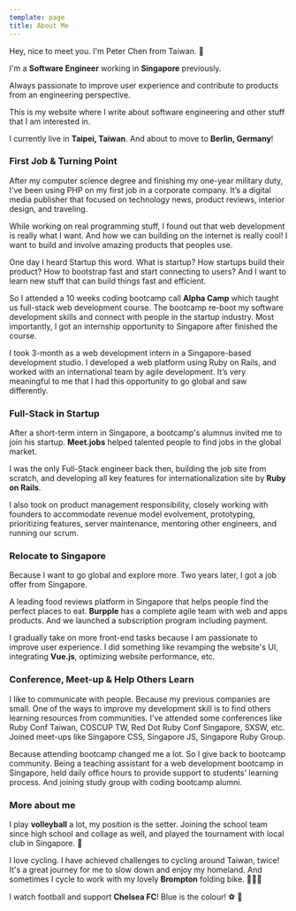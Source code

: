 ```yaml
---
template: page
title: About Me
---
```


Hey, nice to meet you. I'm Peter Chen from Taiwan. 👋

I'm a **Software Engineer** working in **Singapore** previously.

Always passionate to improve user experience and contribute to products from an engineering perspective.

This is my website where I write about software engineering and other stuff that I am interested in.

I currently live in **Taipei, Taiwan**. And about to move to **Berlin, Germany**!

### First Job & Turning Point

After my computer science degree and finishing my one-year military duty, I've been using PHP on my first job in a corporate company. It’s a digital media publisher that focused on technology news, product reviews, interior design, and traveling.

While working on real programming stuff, I found out that web development is really what I want. And how we can building on the internet is really cool! I want to build and involve amazing products that peoples use.

One day I heard Startup this word. What is startup? How startups build their product? How to bootstrap fast and start connecting to users? And I want to learn new stuff that can build things fast and efficient.

So I attended a 10 weeks coding bootcamp call **Alpha Camp** which taught us full-stack web development course. The bootcamp re-boot my software development skills and connect with people in the startup industry. Most importantly, I got an internship opportunity to Singapore after finished the course.

I took 3-month as a web development intern in a Singapore-based development studio. I developed a web platform using Ruby on Rails, and worked with an international team by agile development. It’s very meaningful to me that I had this opportunity to go global and saw differently.

### Full-Stack in Startup

After a short-term intern in Singapore, a bootcamp's alumnus invited me to join his startup. **Meet.jobs** helped talented people to find jobs in the global market.

I was the only Full-Stack engineer back then, building the job site from scratch, and developing all key features for internationalization site by **Ruby on Rails**.

I also took on product management responsibility, closely working with founders to accommodate revenue model evolvement, prototyping, prioritizing features, server maintenance, mentoring other engineers, and running our scrum.

### Relocate to Singapore

Because I want to go global and explore more. Two years later, I got a job offer from Singapore.

A leading food reviews platform in Singapore that helps people find the perfect places to eat. **Burpple** has a complete agile team with web and apps products. And we launched a subscription program including payment.

I gradually take on more front-end tasks because I am passionate to improve user experience. I did something like revamping the website's UI, integrating **Vue.js**, optimizing website performance, etc.

### Conference, Meet-up & Help Others Learn

I like to communicate with people. Because my previous companies are small. One of the ways to improve my development skill is to find others learning resources from communities. I've attended some conferences like Ruby Conf Taiwan, COSCUP TW, Red Dot Ruby Conf Singapore, SXSW, etc. Joined meet-ups like Singapore CSS, Singapore JS, Singapore Ruby Group.

Because attending bootcamp changed me a lot. So I give back to bootcamp community. Being a teaching assistant for a web development bootcamp in Singapore, held daily office hours to provide support to students' learning process. And joining study group with coding bootcamp alumni.

<!--
### Side Project

some idea
learning investment
hope more to come
-->

### More about me

I play **volleyball** a lot, my position is the setter. Joining the school team since high school and collage as well, and played the tournament with local club in Singapore. 🏐

I love cycling. I have achieved challenges to cycling around Taiwan, twice! It's a great journey for me to slow down and enjoy my homeland. And sometimes I cycle to work with my lovely **Brompton** folding bike. 🚴🏻‍♂️

I watch football and support **Chelsea FC**! Blue is the colour! ⚽️ 🔵
